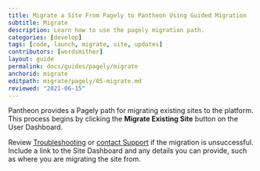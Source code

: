 ```yaml
---
title: Migrate a Site From Pagely to Pantheon Using Guided Migration
subtitle: Migrate
description: Learn how to use the pagely migration path.
categories: [develop]
tags: [code, launch, migrate, site, updates]
contributors: [wordsmither]
layout: guide
permalink: docs/guides/pagely/migrate
anchorid: migrate
editpath: migrate/pagely/05-migrate.md
reviewed: "2021-06-15"
---
```


Pantheon provides a Pagely path for migrating existing sites to the platform. This process begins by clicking the **Migrate Existing Site** button on the User Dashboard.

<Partial file="migrate/migrate-wordpress.md" />

Review [Troubleshooting](/guides/pagely/troubleshooting) or [contact Support](/guides/support/contact-support/) if the migration is unsuccessful. Include a link to the Site Dashboard and any details you can provide, such as where you are migrating the site from.
